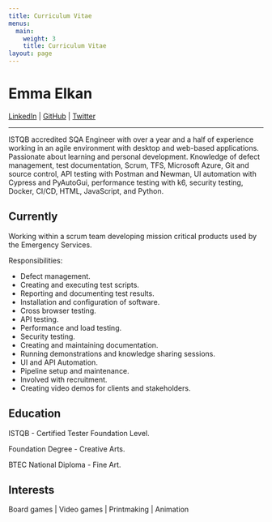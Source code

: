 ```yaml
---
title: Curriculum Vitae
menus:
  main:
    weight: 3
    title: Curriculum Vitae
layout: page
---
```


# Emma Elkan

<div id="contact"> 
<a href="https://www.linkedin.com/in/emma-elkan-tester/">LinkedIn</a> |
<a href="https://github.com/EmElkan">GitHub</a> |
<a href="https://twitter.com/eM_Elkan">Twitter</a>
</div>

___

ISTQB accredited SQA Engineer with over a year and a half of experience working in an agile environment with desktop and web-based applications. Passionate about learning and personal development. Knowledge of defect management, test documentation, Scrum, TFS, Microsoft Azure, Git and source control, API testing with Postman and Newman, UI automation with Cypress and PyAutoGui, performance testing with k6, security testing, Docker, CI/CD, HTML, JavaScript, and Python. 

## Currently

Working within a scrum team developing mission critical products used by the Emergency Services.

Responsibilities:
- Defect management.
- Creating and executing test scripts.
- Reporting and documenting test results.
- Installation and configuration of software.
- Cross browser testing.
- API testing.
- Performance and load testing.
- Security testing.
- Creating and maintaining documentation.
- Running demonstrations and knowledge sharing sessions.
- UI and API Automation.
- Pipeline setup and maintenance.
- Involved with recruitment.
- Creating video demos for clients and stakeholders.

## Education

ISTQB - Certified Tester Foundation Level.

Foundation Degree - Creative Arts.

BTEC National Diploma - Fine Art.

## Interests
Board games | Video games | Printmaking | Animation

